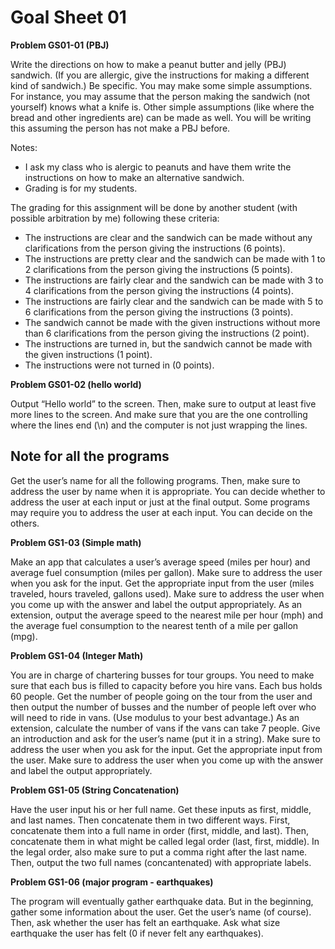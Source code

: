 # Goal Sheet 01

**Problem GS01-01 (PBJ)**

Write the directions on how to make a peanut butter and jelly (PBJ) sandwich.  (If you are allergic, give the instructions for making a different kind of sandwich.)  Be specific.  You may make some simple assumptions.  For instance, you may assume that the person making the sandwich (not yourself) knows what a knife is.  Other simple assumptions (like where the bread and other ingredients are) can be made as well.  You will be writing this assuming the person has not make a PBJ before.

Notes:

* I ask my class who is alergic to peanuts and have them write the instructions on how to make an alternative sandwich.
* Grading is for my students.

The grading for this assignment will be done by another student (with possible arbitration by me) following these criteria:

* The instructions are clear and the sandwich can be made without any clarifications from the person giving the instructions (6 points).
* The instructions are pretty clear and the sandwich can be made with 1 to 2 clarifications from the person giving the instructions (5 points).
* The instructions are fairly clear and the sandwich can be made with 3 to 4 clarifications from the person giving the instructions (4 points).
* The instructions are fairly clear and the sandwich can be made with 5 to 6 clarifications from the person giving the instructions (3 points).
* The sandwich cannot be made with the given instructions without more than 6 clarifications from the person giving the instructions (2 point).
* The instructions are turned in, but the sandwich cannot be made with the given instructions (1 point).
* The instructions were not turned in (0 points).

**Problem GS01-02 (hello world)**

Output “Hello world” to the screen.  Then, make sure to output at least five more lines to the screen.  And make sure that you are the one controlling where the lines end (\n) and the computer is not just wrapping the lines.

## Note for all the programs

Get the user’s name for all the following programs.  Then, make sure to address the user by name when it is appropriate.  You can decide whether to address the user at each input or just at the final output.  Some programs may require you to address the user at each input.  You can decide on the others.

**Problem GS1-03 (Simple math)**

Make an app that calculates a user’s average speed (miles per hour) and average fuel consumption (miles per gallon).  Make sure to address the user when you ask for the input.  Get the appropriate input from the user (miles traveled, hours traveled, gallons used).  Make sure to address the user when you come up with the answer and label the output appropriately.  As an extension, output the average speed to the nearest mile per hour (mph) and the average fuel consumption to the nearest tenth of a mile per gallon (mpg). 

**Problem GS1-04 (Integer Math)**

You are in charge of chartering busses for tour groups.  You need to make sure that each bus is filled to capacity before you hire vans.  Each bus holds 60 people.  Get the number of people going on the tour from the user and then output the number of busses and the number of people left over who will need to ride in vans.  (Use modulus to your best advantage.)  As an extension, calculate the number of vans if the vans can take 7 people.  Give an introduction and ask for the user’s name (put it in a string).  Make sure to address the user when you ask for the input.  Get the appropriate input from the user.  Make sure to address the user when you come up with the answer and label the output appropriately.

**Problem GS1-05 (String Concatenation)**

Have the user input his or her full name.  Get these inputs as first, middle, and last names.  Then concatenate them in two different ways.  First, concatenate them into a full name in order (first, middle, and last).  Then, concatenate them in what might be called legal order (last, first, middle).  In the legal order, also make sure to put a comma right after the last name.  Then, output the two full names (concantenated) with appropriate labels.

**Problem GS1-06 (major program - earthquakes)**

The program will eventually gather earthquake data.  But in the beginning, gather some information about the user.  Get the user’s name (of course).  Then, ask whether the user has felt an earthquake.  Ask what size earthquake the user has felt (0 if never felt any earthquakes).
